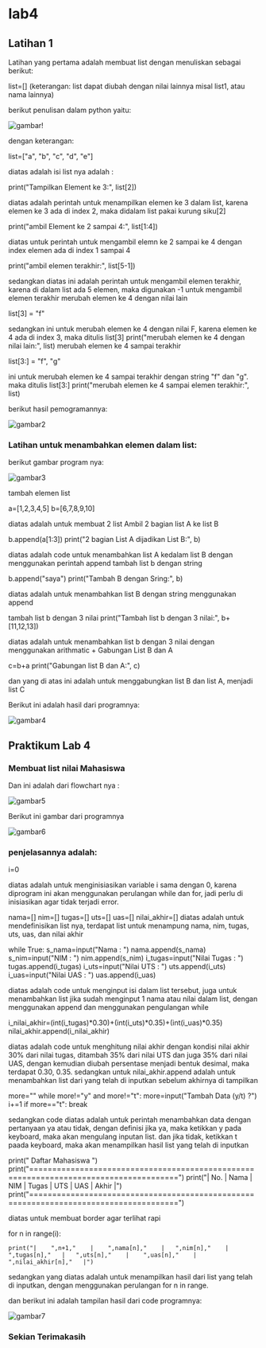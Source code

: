 # lab4
## Latihan 1
Latihan yang pertama adalah membuat list dengan menuliskan sebagai berikut:

list=[] 
(keterangan: list dapat diubah dengan nilai lainnya misal list1, atau nama lainnya)

berikut penulisan dalam python yaitu:

![gambar!](ss/ss1.jpg)

dengan keterangan:

list=["a", "b", "c", "d", "e"]

diatas adalah isi list nya adalah :

print("Tampilkan Element ke 3:", list[2])

diatas adalah perintah untuk menampilkan elemen ke 3 dalam list, karena elemen ke 3 ada di index 2, maka didalam list pakai kurung siku[2]

print("ambil Element ke 2 sampai 4:", list[1:4]) 

diatas untuk perintah untuk mengambil elemn ke 2 sampai ke 4 dengan index elemen ada di index 1 sampai 4

print("ambil elemen terakhir:", list[5-1])

sedangkan diatas ini adalah perintah untuk mengambil elemen terakhir, karena di dalam list ada 5 elemen, maka digunakan -1 untuk mengambil elemen terakhir
merubah elemen ke 4 dengan nilai lain

list[3] = "f" 

sedangkan ini untuk merubah elemen ke 4 dengan nilai F, karena elemen ke 4 ada di index 3, maka ditulis list[3]
print("merubah elemen ke 4 dengan nilai lain:", list)
merubah elemen ke 4 sampai terakhir

list[3:] = "f", "g" 

ini untuk merubah elemen ke 4 sampai terakhir dengan string "f" dan "g". maka ditulis list[3:]
print("merubah elemen ke 4 sampai elemen terakhir:", list)

berikut hasil pemogramannya:

![gambar2](ss.ss2.jpg)

### Latihan untuk menambahkan elemen dalam list:

berikut gambar program nya:

![gambar3](ss.ss3.jpg)

tambah elemen list

a=[1,2,3,4,5]
b=[6,7,8,9,10]

diatas adalah untuk membuat 2 list
Ambil 2 bagian list A ke list B

b.append(a[1:3])
print("2 bagian List A dijadikan List B:", b)

diatas adalah code untuk menambahkan list A kedalam list B dengan menggunakan perintah append
tambah list b dengan string

b.append("saya")
print("Tambah B dengan Sring:", b)

diatas adalah untuk menambahkan list B dengan string menggunakan append

tambah list b dengan 3 nilai
print("Tambah list b dengan 3 nilai:", b+[11,12,13])

diatas adalah untuk menambahkan list b dengan 3 nilai dengan menggunakan arithmatic +
Gabungan List B dan A

c=b+a
print("Gabungan list B dan A:", c)

dan yang di atas ini adalah untuk menggabungkan list B dan list A, menjadi list C

Berikut ini adalah hasil dari programnya:

![gambar4](ss/ss4.jpg)

## Praktikum Lab 4

### Membuat list nilai Mahasiswa
 
Dan ini adalah dari flowchart nya :

![gambar5](ss/flowchart.jpg)

Berikut ini gambar dari programnya 

![gambar6](ss/ss5.jpg)

### penjelasannya adalah:

i=0

diatas adalah untuk menginisiasikan variable i sama dengan 0, karena diprogram ini akan menggunakan perulangan while dan for, jadi perlu di inisiasikan agar tidak terjadi error.

nama=[]
nim=[]
tugas=[]
uts=[]
uas=[]
nilai_akhir=[]
diatas adalah untuk mendefinisikan list nya, terdapat list untuk menampung nama, nim, tugas, uts, uas, dan nilai akhir

while True:
    s_nama=input("Nama  : ")
    nama.append(s_nama)
    s_nim=input("NIM    : ")
    nim.append(s_nim)
    i_tugas=input("Nilai Tugas  : ")
    tugas.append(i_tugas)
    i_uts=input("Nilai UTS  : ")
    uts.append(i_uts)
    i_uas=input("Nilai UAS    : ")
    uas.append(i_uas)

diatas adalah code untuk menginput isi dalam list tersebut, juga untuk menambahkan list jika sudah menginput 1 nama atau nilai dalam list, dengan menggunakan append dan menggunakan pengulangan while

i_nilai_akhir=(int(i_tugas)*0.30)+(int(i_uts)*0.35)+(int(i_uas)*0.35)
nilai_akhir.append(i_nilai_akhir)

diatas adalah code untuk menghitung nilai akhir dengan kondisi nilai akhir 30% dari nilai tugas, ditambah 35% dari nilai UTS dan juga 35% dari nilai UAS, dengan kemudian diubah persentase menjadi bentuk desimal, maka terdapat 0.30, 0.35. sedangkan untuk nilai_akhir.append adalah untuk menambahkan list dari yang telah di inputkan sebelum akhirnya di tampilkan

more=""
   while more!="y" and more!="t":
    more=input("Tambah Data (y/t) ?")
i+=1
if more=="t":
    break

sedangkan code diatas adalah untuk perintah menambahkan data dengan pertanyaan ya atau tidak, dengan definisi jika ya, maka ketikkan y pada keyboard, maka akan mengulang inputan list. dan jika tidak, ketikkan t paada keyboard, maka akan menampilkan hasil list yang telah di inputkan

print("                                       Daftar Mahasiswa                               ")
print("======================================================================================")
print("|    No.    |    Nama    |   NIM    |    Tugas   |   UTS    |    UAS    |    Akhir   |")
print("======================================================================================")

diatas untuk membuat border agar terlihat rapi

for n in range(i):

    print("|    ",n+1,"    |    ",nama[n],"    |   ",nim[n],"    |    ",tugas[n],"   |   ",uts[n],"    |    ",uas[n],"    |    ",nilai_akhir[n],"   |")

sedangkan yang diatas adalah untuk menampilkan hasil dari list yang telah di inputkan, dengan menggunakan perulangan for n in range.

 dan berikut ini adalah tampilan hasil dari code programnya:

![gambar7](ss/ss6.jpg)

### Sekian Terimakasih


